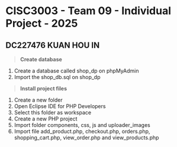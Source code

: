 # CISC3003 - Team 09 - Individual Project - 2025
## DC227476 KUAN HOU IN
> **Create database**
1. Create a database called shop_dp on phpMyAdmin
2. Import the shop_db.sql on shop_dp

> **Install project files**
1. Create a new folder
2. Open Eclipse IDE for PHP Developers
3. Select this folder as workspace
4. Create a new PHP project
5. Import folder components, css, js and uploader_images
6. Import file add_product.php, checkout.php, orders.php, shopping_cart.php, view_order.php and view_products.php
